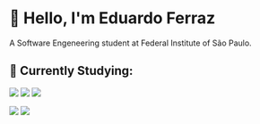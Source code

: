 # 👋 Hello, I'm Eduardo Ferraz 
A Software Engeneering student at Federal Institute of São Paulo.
## 🚀 Currently Studying: 
 ![](https://img.shields.io/badge/Python-14354C?style=for-the-badge&logo=python&logoColor=white) ![](	https://img.shields.io/badge/C%2B%2B-00599C?style=for-the-badge&logo=c%2B%2B&logoColor=white) ![](https://img.shields.io/badge/-Unreal%20Engine-313131?style=for-the-badge&logo=unreal-engine&logoColor=white)
 
[![](https://github-readme-stats.vercel.app/api?username=DudsFerraz)](https://github.com/anuraghazra/github-readme-stats) 
[![](https://github-readme-stats.vercel.app/api/top-langs/?username=DudsFerraz)](https://github.com/anuraghazra/github-readme-stats)
